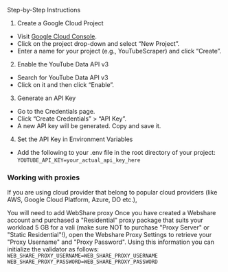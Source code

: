 Step-by-Step Instructions
1. Create a Google Cloud Project
- Visit [Google Cloud Console](https://console.cloud.google.com/).
- Click on the project drop-down and select “New Project”.
- Enter a name for your project (e.g., YouTubeScraper) and click “Create”.

2. Enable the YouTube Data API v3
- Search for YouTube Data API v3
- Click on it and then click “Enable”.

3. Generate an API Key
- Go to the Credentials page.
- Click “Create Credentials” > “API Key”.
- A new API key will be generated. Copy and save it.

4. Set the API Key in Environment Variables
- Add the following to your .env file in the root directory of your project:
`YOUTUBE_API_KEY=your_actual_api_key_here
`

### Working with proxies
If you are using cloud provider that belong to popular cloud providers (like AWS, Google Cloud Platform, Azure, DO etc.),

You will need to add WebShare proxy
Once you have created a Webshare account and purchased a "Residential" proxy package that suits your workload 5 GB for a vali (make sure NOT to purchase "Proxy Server" or "Static Residential"!), 
open the Webshare Proxy Settings to retrieve your "Proxy Username" and "Proxy Password". Using this information you can initialize the validator as follows:
`WEB_SHARE_PROXY_USERNAME=WEB_SHARE_PROXY_USERNAME
WEB_SHARE_PROXY_PASSWORD=WEB_SHARE_PROXY_PASSWORD`


